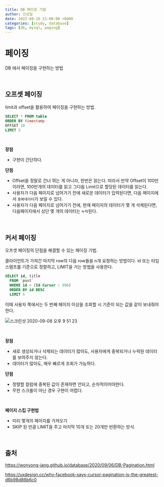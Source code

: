 ```yaml
---
title: DB 페이징 기법
author: 신성일
date: 2022-08-16 21:00:00 +0900
categories: [study, database]
tags: [db, mysql, paging]
---
```


# 페이징

DB 에서 페이징을 구현하는 방법

<br/>

## 오프셋 페이징

limit과 offset을 활용하여 페이징을 구현하는 방법.

```SQL
SELECT * FROM table
ORDER BY timestamp
OFFSET 10
LIMIT 5
```

<br/>

**장점**

- 구현이 간단하다.

**단점**

- Offset을 정말로 건너 뛰는 게 아니라, 한번은 읽는다. 따라서 만약 Offset이 100만이라면, 100만개의 데이터를 읽고 그다음 Limit으로 할당된 데이터를 읽는다.
- 사용자가 다음 페이지로 넘어가기 전에 새로운 데이터가 입력된다면, 다음 페이지에서 `중복데이터`가 보일 수 있다.
- 사용자가 다음 페이지로 넘어가기 전에, 현재 페이지의 데이터가 몇 개 삭제된다면, 다음페이지에서 상단 몇 개의 데이터는 `누락`된다.

<br/>

## 커서 페이징

오프셋 페이징의 단점을 해결할 수 있는 페이징 기법.

클라이언트가 가져간 마지막 row의 다음 row들을 n개 요청하는 방법이다. id 또는 타임스탬프를 기준으로 정렬하고, LIMIT을 거는 방법을 사용한다.

```SQL
SELECT id, title
  FROM `post`
  WHERE id < (Id Cursor : 996)
  ORDER BY id DESC
  LIMIT 5
```

이때 사용자 쪽에서는 두 번째 페이지 이상을 조회할 시 기준이 되는 값을 같이 보내줘야 한다.

![스크린샷 2020-09-08 오후 9 51 23](https://user-images.githubusercontent.com/26623547/92478677-750d4a00-f21d-11ea-90c8-e914139e38e8.png)

<br/>

**장점**

- 새로 생성되거나 삭제되는 데이터가 많아도, 사용자에게 중복되거나 누락된 데이터를 보여주지 않는다.
- 데이터가 많아도, 매우 빠르게 조회가 가능하다.

**단점**

- 정렬할 컬럼에 중복된 값이 존재하면 안되고, 순차적이어야한다.
- 무한 스크롤이 아닌 경우 구현이 어렵다.

<br/>

**페이지 스킵 구현법**

- 미리 몇개의 페이지를 가져오기
- SKIP 된 만큼 LIMIT을 주고 마지막 10개 또는 20개만 반환하는 방식.

<br/>

## 출처

https://wonyong-jang.github.io/database/2020/09/06/DB-Pagination.html

https://uxdesign.cc/why-facebook-says-cursor-pagination-is-the-greatest-d6b98d86b6c0
